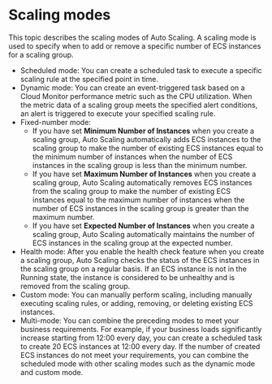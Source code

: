 # Scaling modes

This topic describes the scaling modes of Auto Scaling. A scaling mode is used to specify when to add or remove a specific number of ECS instances for a scaling group.

-   Scheduled mode: You can create a scheduled task to execute a specific scaling rule at the specified point in time.
-   Dynamic mode: You can create an event-triggered task based on a Cloud Monitor performance metric such as the CPU utilization. When the metric data of a scaling group meets the specified alert conditions, an alert is triggered to execute your specified scaling rule.
-   Fixed-number mode:
    -   If you have set **Minimum Number of Instances** when you create a scaling group, Auto Scaling automatically adds ECS instances to the scaling group to make the number of existing ECS instances equal to the minimum number of instances when the number of ECS instances in the scaling group is less than the minimum number.
    -   If you have set **Maximum Number of Instances** when you create a scaling group, Auto Scaling automatically removes ECS instances from the scaling group to make the number of existing ECS instances equal to the maximum number of instances when the number of ECS instances in the scaling group is greater than the maximum number.
    -   If you have set **Expected Number of Instances** when you create a scaling group, Auto Scaling automatically maintains the number of ECS instances in the scaling group at the expected number.
-   Health mode: After you enable the health check feature when you create a scaling group, Auto Scaling checks the status of the ECS instances in the scaling group on a regular basis. If an ECS instance is not in the Running state, the instance is considered to be unhealthy and is removed from the scaling group.
-   Custom mode: You can manually perform scaling, including manually executing scaling rules, or adding, removing, or deleting existing ECS instances.
-   Multi-mode: You can combine the preceding modes to meet your business requirements. For example, if your business loads significantly increase starting from 12:00 every day, you can create a scheduled task to create 20 ECS instances at 12:00 every day. If the number of created ECS instances do not meet your requirements, you can combine the scheduled mode with other scaling modes such as the dynamic mode and custom mode.

